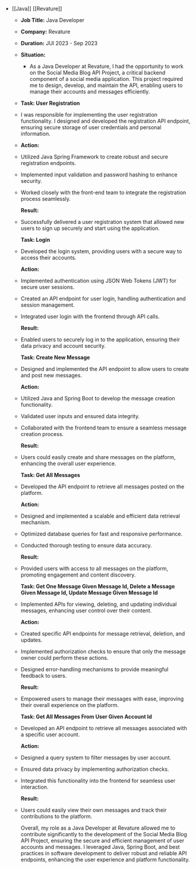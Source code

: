 - [[Java]] [[Revature]]
	- **Job Title:** Java Developer
	- **Company:** Revature
	- **Duration:** JUl 2023 - Sep 2023
	- **Situation:**
		- As a Java Developer at Revature, I had the opportunity to work on the Social Media Blog API Project, a critical backend component of a social media application. This project required me to design, develop, and maintain the API, enabling users to manage their accounts and messages efficiently.
	- **Task: User Registration**
	- I was responsible for implementing the user registration functionality. I designed and developed the registration API endpoint, ensuring secure storage of user credentials and personal information.
	- **Action:**
	- Utilized Java Spring Framework to create robust and secure registration endpoints.
	- Implemented input validation and password hashing to enhance security.
	- Worked closely with the front-end team to integrate the registration process seamlessly.
	  
	  **Result:**
	- Successfully delivered a user registration system that allowed new users to sign up securely and start using the application.
	  
	  **Task: Login**
	- Developed the login system, providing users with a secure way to access their accounts.
	  
	  **Action:**
	- Implemented authentication using JSON Web Tokens (JWT) for secure user sessions.
	- Created an API endpoint for user login, handling authentication and session management.
	- Integrated user login with the frontend through API calls.
	  
	  **Result:**
	- Enabled users to securely log in to the application, ensuring their data privacy and account security.
	  
	  **Task: Create New Message**
	- Designed and implemented the API endpoint to allow users to create and post new messages.
	  
	  **Action:**
	- Utilized Java and Spring Boot to develop the message creation functionality.
	- Validated user inputs and ensured data integrity.
	- Collaborated with the frontend team to ensure a seamless message creation process.
	  
	  **Result:**
	- Users could easily create and share messages on the platform, enhancing the overall user experience.
	  
	  **Task: Get All Messages**
	- Developed the API endpoint to retrieve all messages posted on the platform.
	  
	  **Action:**
	- Designed and implemented a scalable and efficient data retrieval mechanism.
	- Optimized database queries for fast and responsive performance.
	- Conducted thorough testing to ensure data accuracy.
	  
	  **Result:**
	- Provided users with access to all messages on the platform, promoting engagement and content discovery.
	  
	  **Task: Get One Message Given Message Id, Delete a Message Given Message Id, Update Message Given Message Id**
	- Implemented APIs for viewing, deleting, and updating individual messages, enhancing user control over their content.
	  
	  **Action:**
	- Created specific API endpoints for message retrieval, deletion, and updates.
	- Implemented authorization checks to ensure that only the message owner could perform these actions.
	- Designed error-handling mechanisms to provide meaningful feedback to users.
	  
	  **Result:**
	- Empowered users to manage their messages with ease, improving their overall experience on the platform.
	  
	  **Task: Get All Messages From User Given Account Id**
	- Developed an API endpoint to retrieve all messages associated with a specific user account.
	  
	  **Action:**
	- Designed a query system to filter messages by user account.
	- Ensured data privacy by implementing authorization checks.
	- Integrated this functionality into the frontend for seamless user interaction.
	  
	  **Result:**
	- Users could easily view their own messages and track their contributions to the platform.
	  
	  Overall, my role as a Java Developer at Revature allowed me to contribute significantly to the development of the Social Media Blog API Project, ensuring the secure and efficient management of user accounts and messages. I leveraged Java, Spring Boot, and best practices in software development to deliver robust and reliable API endpoints, enhancing the user experience and platform functionality.